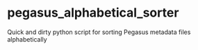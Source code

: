 # pegasus_alphabetical_sorter
Quick and dirty python script for sorting Pegasus metadata files alphabetically
